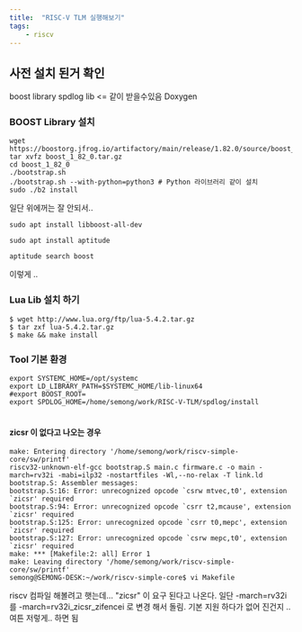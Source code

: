 ```yaml
---
title:  "RISC-V TLM 실행해보기"
tags: 
    - riscv
---
```


## 사전 설치 된거 확인 
boost library
spdlog lib <= 같이 받을수있음
Doxygen 


### BOOST Library 설치 
```shell
wget https://boostorg.jfrog.io/artifactory/main/release/1.82.0/source/boost_1_82_0.tar.gz
tar xvfz boost_1_82_0.tar.gz
cd boost_1_82_0
./bootstrap.sh
./bootstrap.sh --with-python=python3 # Python 라이브러리 같이 설치 
sudo ./b2 install
```
일단 위에꺼는 잘 안되서..

```shell
sudo apt install libboost-all-dev

sudo apt install aptitude

aptitude search boost
```
이렇게 ..

### Lua Lib 설치 하기
```shell
$ wget http://www.lua.org/ftp/lua-5.4.2.tar.gz
$ tar zxf lua-5.4.2.tar.gz
$ make && make install
```




###  Tool 기본 환경 
```shell
export SYSTEMC_HOME=/opt/systemc
export LD_LIBRARY_PATH=$SYSTEMC_HOME/lib-linux64
#export BOOST_ROOT=
export SPDLOG_HOME=/home/semong/work/RISC-V-TLM/spdlog/install
```


<div class="mxgraph" style="max-width:100%;border:1px solid transparent;" data-mxgraph="{&quot;highlight&quot;:&quot;#0000ff&quot;,&quot;lightbox&quot;:false,&quot;nav&quot;:true,&quot;resize&quot;:true,&quot;toolbar&quot;:&quot;zoom layers&quot;,&quot;edit&quot;:&quot;_blank&quot;,&quot;url&quot;:&quot;https://raw.githubusercontent.com/goodsemong/goodsemong.github.io/main/assets/%EC%A0%9C%EB%AA%A9%20%EC%97%86%EB%8A%94%20%EB%8B%A4%EC%9D%B4%EC%96%B4%EA%B7%B8%EB%9E%A8.drawio&quot;}"></div>
<script type="text/javascript" src="https://viewer.diagrams.net/embed2.js?&fetch=https%3A%2F%2Fraw.githubusercontent.com%2Fgoodsemong%2Fgoodsemong.github.io%2Fmain%2Fassets%2F%25EC%25A0%259C%25EB%25AA%25A9%2520%25EC%2597%2586%25EB%258A%2594%2520%25EB%258B%25A4%25EC%259D%25B4%25EC%2596%25B4%25EA%25B7%25B8%25EB%259E%25A8.drawio"></script>


#### zicsr 이 없다고 나오는 경우 
```shell
make: Entering directory '/home/semong/work/riscv-simple-core/sw/printf'
riscv32-unknown-elf-gcc bootstrap.S main.c firmware.c -o main -march=rv32i -mabi=ilp32 -nostartfiles -Wl,--no-relax -T link.ld
bootstrap.S: Assembler messages:
bootstrap.S:16: Error: unrecognized opcode `csrw mtvec,t0', extension `zicsr' required
bootstrap.S:94: Error: unrecognized opcode `csrr t2,mcause', extension `zicsr' required
bootstrap.S:125: Error: unrecognized opcode `csrr t0,mepc', extension `zicsr' required
bootstrap.S:127: Error: unrecognized opcode `csrw mepc,t0', extension `zicsr' required
make: *** [Makefile:2: all] Error 1
make: Leaving directory '/home/semong/work/riscv-simple-core/sw/printf'
semong@SEMONG-DESK:~/work/riscv-simple-core$ vi Makefile

```

riscv 컴파일 해볼려고 햇는데... "zicsr" 이 요구 된다고 나온다.  일단 -march=rv32i 를 -march=rv32i_zicsr_zifencei 로 변경 해서 돌림.  기본 지원 하다가 없어 진건지 .. 여튼 저렇게.. 하면 됨

